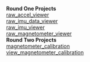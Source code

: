 **Round One Projects**  
[raw_accel_viewer](https://github.com/apremprojects/projects/tree/main/expedition/imu_projects/raw_accel_viewer)  
[raw_imu_data_viewer](https://github.com/apremprojects/projects/tree/main/expedition/imu_projects/raw_imu_data_viewer)  
[raw_imu_viewer](https://github.com/apremprojects/projects/tree/main/expedition/imu_projects/raw_imu_viewer)  
[raw_magnetometer_viewer](https://github.com/apremprojects/projects/tree/main/expedition/imu_projects/raw_magnetometer_viewer)  
**Round Two Projects**  
[magnetometer_calibration](https://github.com/apremprojects/projects/tree/main/expedition/imu_projects/magnetometer_calibration)  
[view_magnetometer_calibration](https://github.com/apremprojects/projects/tree/main/expedition/imu_projects/view_magnetometer_calibration)  